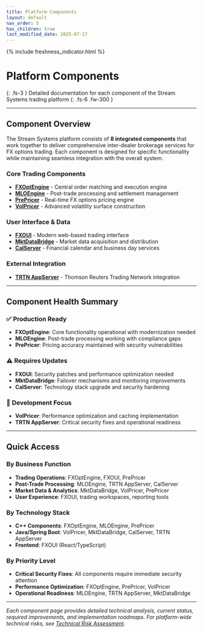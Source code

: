 ```yaml
---
title: Platform Components
layout: default
nav_order: 5
has_children: true
last_modified_date: 2025-07-17
---
```


{% include freshness_indicator.html %}

# Platform Components

{: .fs-3 }
Detailed documentation for each component of the Stream Systems trading platform
{: .fs-6 .fw-300 }

---

## Component Overview

The Stream Systems platform consists of **8 integrated components** that work together to deliver comprehensive inter-dealer brokerage services for FX options trading. Each component is designed for specific functionality while maintaining seamless integration with the overall system.

### Core Trading Components

- **[FXOptEngine](fxoptengine.html)** - Central order matching and execution engine
- **[MLOEngine](mloengine.html)** - Post-trade processing and settlement management
- **[PrePricer](prepricer.html)** - Real-time FX options pricing engine
- **[VolPricer](volpricer.html)** - Advanced volatility surface construction

### User Interface & Data

- **[FXOUI](fxoui.html)** - Modern web-based trading interface
- **[MktDataBridge](mktdatabridge.html)** - Market data acquisition and distribution
- **[CalServer](calserver.html)** - Financial calendar and business day services

### External Integration

- **[TRTN AppServer](trtn-appserver.html)** - Thomson Reuters Trading Network integration

---

## Component Health Summary

### ✅ **Production Ready**
- **FXOptEngine**: Core functionality operational with modernization needed
- **MLOEngine**: Post-trade processing working with compliance gaps
- **PrePricer**: Pricing accuracy maintained with security vulnerabilities

### ⚠️ **Requires Updates**
- **FXOUI**: Security patches and performance optimization needed
- **MktDataBridge**: Failover mechanisms and monitoring improvements
- **CalServer**: Technology stack upgrade and security hardening

### 🔧 **Development Focus**
- **VolPricer**: Performance optimization and caching implementation
- **TRTN AppServer**: Critical security fixes and operational readiness

---

## Quick Access

### By Business Function
- **Trading Operations**: FXOptEngine, FXOUI, PrePricer
- **Post-Trade Processing**: MLOEngine, TRTN AppServer, CalServer
- **Market Data & Analytics**: MktDataBridge, VolPricer, PrePricer
- **User Experience**: FXOUI, trading workspaces, reporting tools

### By Technology Stack
- **C++ Components**: FXOptEngine, MLOEngine, PrePricer
- **Java/Spring Boot**: VolPricer, MktDataBridge, CalServer, TRTN AppServer
- **Frontend**: FXOUI (React/TypeScript)

### By Priority Level
- **Critical Security Fixes**: All components require immediate security attention
- **Performance Optimization**: FXOptEngine, PrePricer, VolPricer
- **Operational Readiness**: MLOEngine, TRTN AppServer, MktDataBridge

---

*Each component page provides detailed technical analysis, current status, required improvements, and implementation roadmaps. For platform-wide technical risks, see [Technical Risk Assessment](../technical-risk-assessment.html).* 